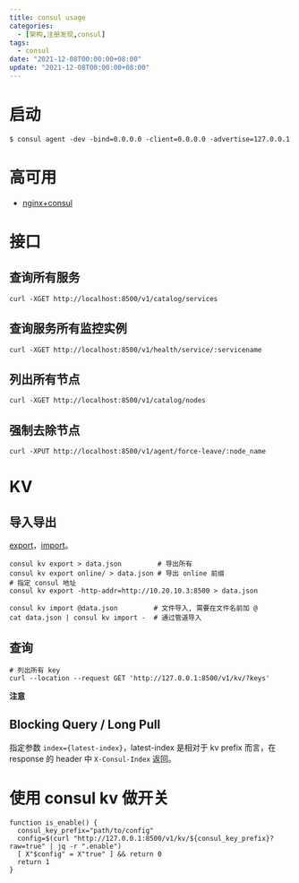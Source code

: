 ```yaml
---
title: consul usage
categories: 
  - [架构,注册发现,consul]
tags:
  - consul
date: "2021-12-08T00:00:00+08:00"
update: "2021-12-08T00:00:00+08:00"
---
```


# 启动

```shell
$ consul agent -dev -bind=0.0.0.0 -client=0.0.0.0 -advertise=127.0.0.1
```

# 高可用

- [nginx+consul](https://chabik.com/2019/12/dynamic-upstreams-in-nginx-w-consul/)

# 接口

## 查询所有服务

```shell
curl -XGET http://localhost:8500/v1/catalog/services
```

## 查询服务所有监控实例

```shell
curl -XGET http://localhost:8500/v1/health/service/:servicename
```

## 列出所有节点

```shell
curl -XGET http://localhost:8500/v1/catalog/nodes
```

## 强制去除节点

```shell
curl -XPUT http://localhost:8500/v1/agent/force-leave/:node_name	
```

# KV

## 导入导出

[export](https://www.consul.io/commands/kv/export)，[import](https://www.consul.io/commands/kv/import#stale)。

```shell
consul kv export > data.json         # 导出所有
consul kv export online/ > data.json # 导出 online 前缀
# 指定 consul 地址
consul kv export -http-addr=http://10.20.10.3:8500 > data.json
```

```shell
consul kv import @data.json         # 文件导入, 需要在文件名前加 @
cat data.json | consul kv import -  # 通过管道导入
```

## 查询

```shell
# 列出所有 key
curl --location --request GET 'http://127.0.0.1:8500/v1/kv/?keys'
```

**注意**

## Blocking Query / Long Pull

指定参数 `index={latest-index}`，latest-index 是相对于 kv prefix 而言，在 response 的 header 中 `X-Consul-Index` 返回。

# 使用 consul kv 做开关

```shell
function is_enable() {
  consul_key_prefix="path/to/config"
  config=$(curl "http://127.0.0.1:8500/v1/kv/${consul_key_prefix}?raw=true" | jq -r ".enable")
  [ X"$config" = X"true" ] && return 0
  return 1
}
```

